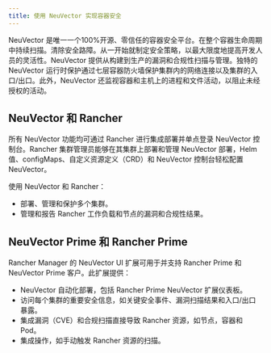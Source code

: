 ```yaml
---
title: 使用 NeuVector 实现容器安全
---
```


<head>
  <link rel="canonical" href="https://ranchermanager.docs.rancher.com/zh/integrations-in-rancher/neuvector"/>
</head>

NeuVector 是唯一一个100%开源、零信任的容器安全平台。在整个容器生命周期中持续扫描。清除安全路障。从一开始就制定安全策略，以最大限度地提高开发人员的灵活性。NeuVector 提供从构建到生产的漏洞和合规性扫描与管理。独特的 NeuVector 运行时保护通过七层容器防火墙保护集群内的网络连接以及集群的入口/出口。此外，NeuVector 还监视容器和主机上的进程和文件活动，以阻止未经授权的活动。

## NeuVector 和 Rancher 

所有 NeuVector 功能均可通过 Rancher 进行集成部署并单点登录 NeuVector 控制台。Rancher 集群管理员能够在其集群上部署和管理 NeuVector 部署，Helm 值、configMaps、自定义资源定义（CRD）和 NeuVector 控制台轻松配置 NeuVector。

使用 NeuVector 和 Rancher：

- 部署、管理和保护多个集群。
- 管理和报告 Rancher 工作负载和节点的漏洞和合规性结果。

## NeuVector Prime 和 Rancher Prime 

Rancher Manager 的 NeuVector UI 扩展可用于并支持 Rancher Prime 和 NeuVector Prime 客户。此扩展提供：

- NeuVector 自动化部署，包括 Rancher Prime NeuVector 扩展仪表板。
- 访问每个集群的重要安全信息，如关键安全事件、漏洞扫描结果和入口/出口暴露。
- 集成漏洞（CVE）和合规扫描直接导致 Rancher 资源，如节点，容器和 Pod。
- 集成操作，如手动触发 Rancher 资源的扫描。
